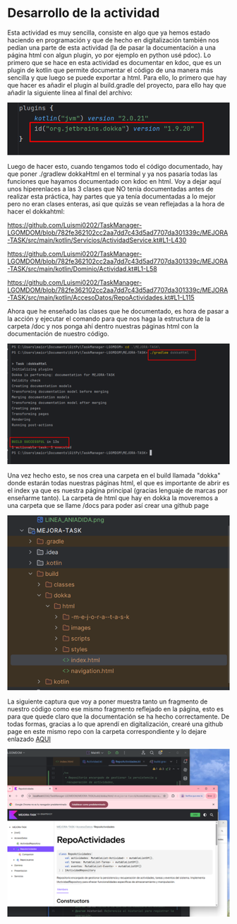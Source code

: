 # Desarrollo de la actividad

Esta actividad es muy sencilla, consiste en algo que ya hemos estado haciendo en programación y que de hecho en digitalización también nos pedían una parte de esta actividad (la de pasar la documentación a una página html con algun plugin, yo por ejemplo en python usé pdoc). Lo primero que se hace en esta actividad es documentar en kdoc, que es un plugin de kotlin que permite documentar el código de una manera más sencilla y que luego se puede exportar a html. Para ello, lo primero que hay que hacer es añadir el plugin al build.gradle del proyecto, para ello hay que añadir la siguiente línea al final del archivo:

![LINEA AGREGADA](https://github.com/Luismi0202/TaskManager-LGOMDOM/blob/4.4.1-LGOMDOM/IMAGENES/LINEA_ANIADIDA.png)

Luego de hacer esto, cuando tengamos todo el código documentado, hay que poner ./gradlew dokkaHtml en el terminal y ya nos pasaría todas las funciones que hayamos documentado con kdoc en html. Voy a dejar aquí unos hiperenlaces a las 3 clases que NO tenía documentadas antes de realizar esta práctica, hay partes que ya tenía documentadas a lo mejor pero no eran clases enteras, asi que quizás se vean reflejadas a la hora de hacer el dokkahtml:

https://github.com/Luismi0202/TaskManager-LGOMDOM/blob/782fe362102cc2aa7dd7c43d5ad7707da301339c/MEJORA-TASK/src/main/kotlin/Servicios/ActividadService.kt#L1-L430

https://github.com/Luismi0202/TaskManager-LGOMDOM/blob/782fe362102cc2aa7dd7c43d5ad7707da301339c/MEJORA-TASK/src/main/kotlin/Dominio/Actividad.kt#L1-L58

https://github.com/Luismi0202/TaskManager-LGOMDOM/blob/782fe362102cc2aa7dd7c43d5ad7707da301339c/MEJORA-TASK/src/main/kotlin/AccesoDatos/RepoActividades.kt#L1-L115

Ahora que he enseñado las clases que he documentado, es hora de pasar a la acción y ejecutar el comando para que nos haga la estructura de la carpeta /doc y nos ponga ahí dentro nuestras páginas html con la documentación de nuestro código.

![EJECUTANDO COMANDO](https://github.com/Luismi0202/TaskManager-LGOMDOM/blob/4.4.1-LGOMDOM/IMAGENES/BUILD_DOKKA.png)

Una vez hecho esto, se nos crea una carpeta en el build llamada "dokka" donde estarán todas nuestras páginas html, el que es importante de abrir es el index ya que es nuestra página principal (gracias lenguaje de marcas por enseñarme tanto). La carpeta de html que hay en dokka la moveremos a una carpeta que se llame /docs para poder así crear una github page

![ESTRUCTURA CREADA](https://github.com/Luismi0202/TaskManager-LGOMDOM/blob/4.4.1-LGOMDOM/IMAGENES/ESTRUCTURA_CREADA.png)

La siguiente captura que voy a poner muestra tanto un fragmento de nuestro código como ese mismo fragmento reflejado en la página, esto es para que quede claro que la documentación se ha hecho correctamente. De todas formas, gracias a lo que aprendí en digitalización, crearé una github page en este mismo repo con la carpeta correspondiente y lo dejare enlazado [AQUI]()

![IMAGEN DEMOSTRACIÓN](https://github.com/Luismi0202/TaskManager-LGOMDOM/blob/4.4.1-LGOMDOM/IMAGENES/MUESTRA_PAGINA.png)
